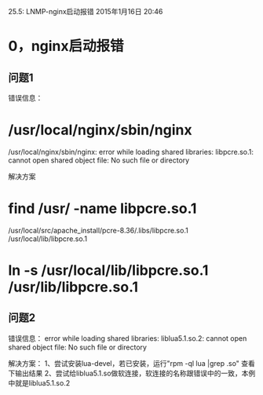 25.5: LNMP-nginx启动报错
2015年1月16日
20:46
 
0，nginx启动报错
=============================================
## 问题1
错误信息：
# /usr/local/nginx/sbin/nginx
/usr/local/nginx/sbin/nginx: error while loading shared libraries: libpcre.so.1: cannot open shared object file: No such file or directory
 
解决方案
# find /usr/ -name libpcre.so.1
/usr/local/src/apache_install/pcre-8.36/.libs/libpcre.so.1
/usr/local/lib/libpcre.so.1
# ln -s /usr/local/lib/libpcre.so.1 /usr/lib/libpcre.so.1
 
## 问题2
错误信息：
error while loading shared libraries: liblua5.1.so.2: cannot open shared object file: No such file or directory
 
解决方案：
1、尝试安装lua-devel，若已安装，运行"rpm -ql lua |grep .so" 查看下输出结果
2、尝试给liblua5.1.so做软连接，软连接的名称跟错误中的一致，本例中就是liblua5.1.so.2
 
